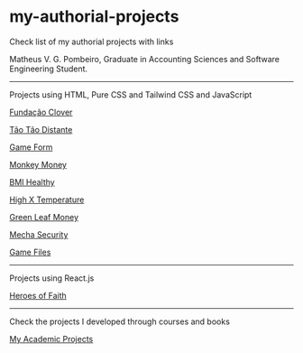 # my-authorial-projects
 Check list of my authorial projects with links

Matheus V. G. Pombeiro, Graduate in Accounting Sciences and Software Engineering Student.

<hr>

Projects using HTML, Pure CSS and Tailwind CSS and JavaScript

<a href="https://matheus-pombeiro.github.io/fundacao-clover">Fundação Clover</a>

<a href="https://matheus-pombeiro.github.io/tao-tao-distante">Tão Tão Distante</a>

<a href="https://matheus-pombeiro.github.io/game-form">Game Form</a>

<a href="https://matheus-pombeiro.github.io/monkey-money/">Monkey Money</a>

<a href="https://matheus-pombeiro.github.io/bmi-healthy/src/index.html">BMI Healthy</a>

<a href="https://matheus-pombeiro.github.io/high-x-temperature/src/index.html">High X Temperature</a>

<a href="https://matheus-pombeiro.github.io/green-leaf-money/src/index.html">Green Leaf Money</a>

<a href="https://matheus-pombeiro.github.io/mecha-security/src/index.html">Mecha Security</a>

<a href="https://matheus-pombeiro.github.io/game-files/src/index.html">Game Files</a>

<hr>

Projects using React.js

<a href="https://heroes-of-faith.netlify.app/">Heroes of Faith</a>

<hr>

Check the projects I developed through courses and books

<a href="https://matheus-pombeiro.github.io/my-academic-projects">My Academic Projects</a>